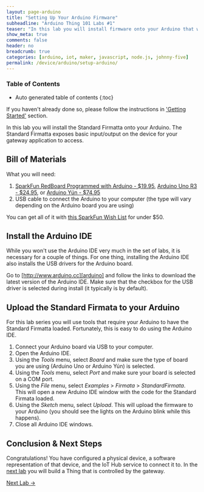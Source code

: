 ```yaml
---
layout: page-arduino
title: "Setting Up Your Arduino Firmware"
subheadline: "Arduino Thing 101 Labs #1"
teaser: "In this lab you will install firmware onto your Arduino that will enable communication with the gateway application."
show_meta: true
comments: false
header: no
breadcrumb: true
categories: [arduino, iot, maker, javascript, node.js, johnny-five]
permalink: /device/arduino/setup-arduino/
---
```

### Table of Contents
*  Auto generated table of contents
{:toc}

If you haven't already done so, please follow the instructions in ['Getting Started'](../getting-started/) section.

In this lab you will install the Standard Firmatta onto your Arduino. The Standard Firmatta exposes basic input/output on the device for your gateway application to access.

## Bill of Materials
What you will need:

1. [SparkFun RedBoard Programmed with Arduino - $19.95](https://www.sparkfun.com/products/12757), [Arduino Uno R3 - $24.95](https://www.sparkfun.com/products/11021), or [Arduino Y&uacute;n - $74.95](https://www.sparkfun.com/products/12053)
2. USB cable to connect the Arduino to your computer (the type will vary depending on the Arduino board you are using)

You can get all of it with [this SparkFun Wish List](http://sfe.io/w120919) for under $50.

## Install the Arduino IDE
While you won't use the Arduino IDE very much in the set of labs, it is necessary for a couple of things. For one thing, installing the Arduino IDE also installs the USB drivers for the Arduino board.

Go to [http://www.arduino.cc][arduino] and follow the links to download the latest version of the Arduino IDE. Make sure that the checkbox for the USB driver is selected during install (it typically is by default).

## Upload the Standard Firmata to your Arduino
For this lab series you will use tools that require your Arduino to have the Standard Firmatta loaded. Fortunately, this is easy to do using the Arduino IDE.

1. Connect your Arduino board via USB to your computer.
2. Open the Arduino IDE.
3. Using the _Tools_ menu, select _Board_ and make sure the type of board you are using (Arduino Uno or Arduino Y&uacute;n) is selected.
4. Using the _Tools_ menu, select _Port_ and make sure your board is selected on a COM port.
5. Using the _File_ menu, select _Examples_ > _Firmata_ > _StandardFirmata_. This will open a new Arduino IDE window with the code for the Standard Firmata loaded.
6. Using the _Sketch_ menu, select _Upload_. This will upload the firmware to your Arduino (you should see the lights on the Arduino blink while this happens).
7. Close all Arduino IDE windows.

## Conclusion &amp; Next Steps
Congratulations! You have configured a physical device, a software representation of that device, and the IoT Hub service to connect it to. In the [next lab][nextlab] you will build a Thing that is controlled by the gateway.

[Next Lab ->][nextlab]

[uno]: http://www.arduino.cc/en/Main/ArduinoBoardUno
[yun]: http://www.arduino.cc/en/Main/ArduinoBoardYun
[arduino]: http://www.arduino.cc
[nextlab]: ../writing-digital-output/